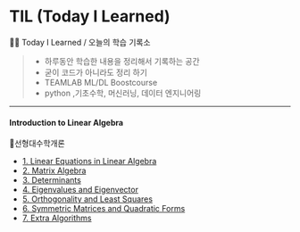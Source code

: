 # TIL (Today I Learned)
🧑‍💻 Today I Learned / 오늘의 학습 기록소
> * 하루동안 학습한 내용을 정리해서 기록하는 공간
> * 굳이 코드가 아니라도 정리 하기 
> * TEAMLAB ML/DL Boostcourse
> * python ,기초수학, 머신러닝, 데이터 엔지니어링

--------------------------------------

#### Introduction to Linear Algebra 

📌선형대수학개론

* [1. Linear Equations in Linear Algebra]()
* [2. Matrix Algebra]()
* [3. Determinants]()
* [4. Eigenvalues and Eigenvector]()
* [5. Orthogonality and Least Squares]()
* [6. Symmetric Matrices and Quadratic Forms]()
* [7. Extra Algorithms]() 
